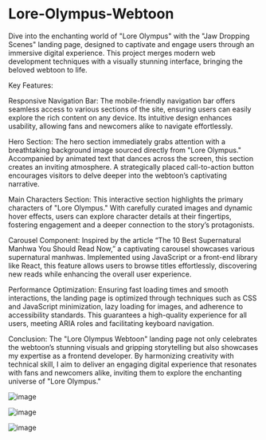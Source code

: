 # Lore-Olympus-Webtoon
Dive into the enchanting world of "Lore Olympus" with the "Jaw Dropping Scenes" landing page, designed to captivate and engage users through an immersive digital experience. This project merges modern web development techniques with a visually stunning interface, bringing the beloved webtoon to life.

Key Features:

Responsive Navigation Bar:
The mobile-friendly navigation bar offers seamless access to various sections of the site, ensuring users can easily explore the rich content on any device. Its intuitive design enhances usability, allowing fans and newcomers alike to navigate effortlessly.

Hero Section:
The hero section immediately grabs attention with a breathtaking background image sourced directly from "Lore Olympus." Accompanied by animated text that dances across the screen, this section creates an inviting atmosphere. A strategically placed call-to-action button encourages visitors to delve deeper into the webtoon’s captivating narrative.

Main Characters Section:
This interactive section highlights the primary characters of "Lore Olympus." With carefully curated images and dynamic hover effects, users can explore character details at their fingertips, fostering engagement and a deeper connection to the story’s protagonists.

Carousel Component:
Inspired by the article “The 10 Best Supernatural Manhwa You Should Read Now,” a captivating carousel showcases various supernatural manhwas. Implemented using JavaScript or a front-end library like React, this feature allows users to browse titles effortlessly, discovering new reads while enhancing the overall user experience.

Performance Optimization:
Ensuring fast loading times and smooth interactions, the landing page is optimized through techniques such as CSS and JavaScript minimization, lazy loading for images, and adherence to accessibility standards. This guarantees a high-quality experience for all users, meeting ARIA roles and facilitating keyboard navigation.

Conclusion:
The "Lore Olympus Webtoon" landing page not only celebrates the webtoon’s stunning visuals and gripping storytelling but also showcases my expertise as a frontend developer. By harmonizing creativity with technical skill, I aim to deliver an engaging digital experience that resonates with fans and newcomers alike, inviting them to explore the enchanting universe of "Lore Olympus."

![image](https://github.com/user-attachments/assets/b41a9893-67a5-44cc-b700-a08c540e36e0)

![image](https://github.com/user-attachments/assets/681e6923-ecaa-4d15-b467-d3205869fc9a)

![image](https://github.com/user-attachments/assets/af2e3cff-9442-4db7-ba3a-9fddea2ae839)


